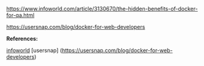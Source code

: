 https://www.infoworld.com/article/3130670/the-hidden-benefits-of-docker-for-qa.html


https://usersnap.com/blog/docker-for-web-developers



**References:** 

[infoworld](https://www.infoworld.com/article/3130670/the-hidden-benefits-of-docker-for-qa.html)
[usersnap] (https://usersnap.com/blog/docker-for-web-developers)